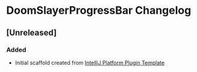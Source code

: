 <!-- Keep a Changelog guide -> https://keepachangelog.com -->

# DoomSlayerProgressBar Changelog

## [Unreleased]
### Added
- Initial scaffold created from [IntelliJ Platform Plugin Template](https://github.com/JetBrains/intellij-platform-plugin-template)
